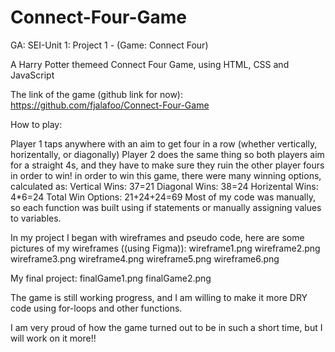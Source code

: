 # Connect-Four-Game
GA: SEI-Unit 1: Project 1 - (Game: Connect Four)

A Harry Potter themeed Connect Four Game, using HTML, CSS and JavaScript

The link of the game (github link for now): https://github.com/fjalafoo/Connect-Four-Game

How to play:

Player 1 taps anywhere with an aim to get four in a row (whether vertically, horizentally, or diagonally)
Player 2 does the same thing
so both players aim for a straight 4s, and they have to make sure they ruin the other player fours in order to win!
in order to win this game, there were many winning options, calculated as: Vertical Wins: 37=21 Diagonal Wins: 38=24 Horizental Wins: 4*6=24 Total Win Options: 21+24+24=69
Most of my code was manually, so each function was built using if statements or manually assigning values to variables.

In my project I began with wireframes and pseudo code, here are some pictures of my wireframes ((using Figma)):
wireframe1.png
wireframe2.png
wireframe3.png
wireframe4.png
wireframe5.png
wireframe6.png

My final project:
finalGame1.png
finalGame2.png


The game is still working progress, and I am willing to make it more DRY code using for-loops and other functions.

I am very proud of how the game turned out to be in such a short time, but I will work on it more!!
